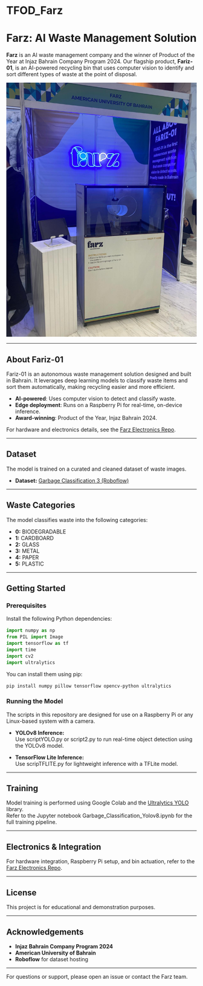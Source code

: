 # TFOD_Farz

# Farz: AI Waste Management Solution

**Farz** is an AI waste management company and the winner of Product of the Year at Injaz Bahrain Company Program 2024. Our flagship product, **Fariz-01**, is an AI-powered recycling bin that uses computer vision to identify and sort different types of waste at the point of disposal.

![Fariz-01 at Injaz Bahrain](./resources/farz.jpeg)

---

## About Fariz-01

Fariz-01 is an autonomous waste management solution designed and built in Bahrain. It leverages deep learning models to classify waste items and sort them automatically, making recycling easier and more efficient.

- **AI-powered**: Uses computer vision to detect and classify waste.
- **Edge deployment**: Runs on a Raspberry Pi for real-time, on-device inference.
- **Award-winning**: Product of the Year, Injaz Bahrain 2024.

For hardware and electronics details, see the [Farz Electronics Repo](https://github.com/imrun10/farz).

---

## Dataset

The model is trained on a curated and cleaned dataset of waste images.  
- **Dataset:** [Garbage Classification 3 (Roboflow)](https://universe.roboflow.com/material-identification/garbage-classification-3/dataset/2)

---

## Waste Categories

The model classifies waste into the following categories:
- **0:** BIODEGRADABLE
- **1:** CARDBOARD
- **2:** GLASS
- **3:** METAL
- **4:** PAPER
- **5:** PLASTIC

---

## Getting Started

### Prerequisites

Install the following Python dependencies:

```python
import numpy as np
from PIL import Image
import tensorflow as tf
import time
import cv2
import ultralytics
```

You can install them using pip:

```sh
pip install numpy pillow tensorflow opencv-python ultralytics
```

### Running the Model

The scripts in this repository are designed for use on a Raspberry Pi or any Linux-based system with a camera.

- **YOLOv8 Inference:**  
  Use scriptYOLO.py or script2.py to run real-time object detection using the YOLOv8 model.

- **TensorFlow Lite Inference:**  
  Use scripTFLITE.py for lightweight inference with a TFLite model.

---

## Training

Model training is performed using Google Colab and the [Ultralytics YOLO](https://docs.ultralytics.com/) library.  
Refer to the Jupyter notebook Garbage_Classification_Yolov8.ipynb for the full training pipeline.

---

## Electronics & Integration

For hardware integration, Raspberry Pi setup, and bin actuation, refer to the [Farz Electronics Repo](https://github.com/imrun10/farz).

---

## License

This project is for educational and demonstration purposes.

---

## Acknowledgements

- **Injaz Bahrain Company Program 2024**
- **American University of Bahrain**
- **Roboflow** for dataset hosting

---

For questions or support, please open an issue or contact the Farz team.
